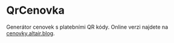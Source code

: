# QrCenovka

Generátor cenovek s platebními QR kódy. Online verzi najdete na [cenovky.altair.blog](https://cenovky.altair.blog).
